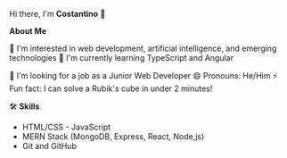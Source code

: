 Hi there, I'm **Costantino** 👋

**About Me**

👀 I'm interested in web development, artificial intelligence, and emerging technologies
🌱 I'm currently learning TypeScript and Angular

💼 I'm looking for a job as a Junior Web Developer
😄 Pronouns: He/Him
⚡ Fun fact: I can solve a Rubik's cube in under 2 minutes!

🛠️ **Skills**

- HTML/CSS - JavaScript
- MERN Stack (MongoDB, Express, React, Node,js)
- Git and GitHub
